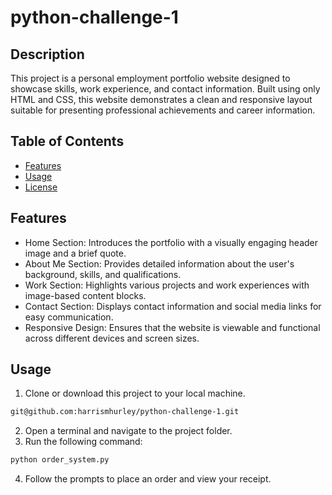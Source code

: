 # python-challenge-1

## Description

This project is a personal employment portfolio website designed to showcase skills, work experience, and contact information. Built using only HTML and CSS, this website demonstrates a clean and responsive layout suitable for presenting professional achievements and career information.

## Table of Contents
* [Features](#features)
* [Usage](#usage)
* [License](#license)


## Features

- Home Section: Introduces the portfolio with a visually engaging header image and a brief quote.
- About Me Section: Provides detailed information about the user's background, skills, and qualifications.
- Work Section: Highlights various projects and work experiences with image-based content blocks.
- Contact Section: Displays contact information and social media links for easy communication.
- Responsive Design: Ensures that the website is viewable and functional across different devices and screen sizes.

## Usage

1. Clone or download this project to your local machine.
```bash
git@github.com:harrismhurley/python-challenge-1.git
```
2. Open a terminal and navigate to the project folder.
3. Run the following command:
```bash
python order_system.py
```
4. Follow the prompts to place an order and view your receipt.


